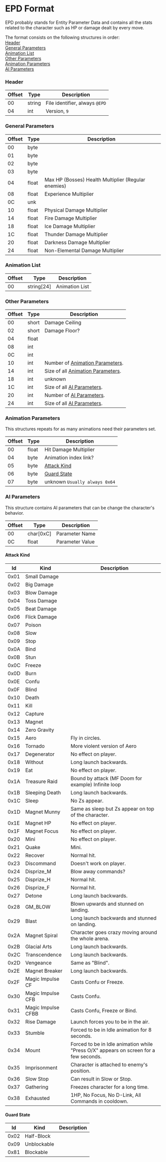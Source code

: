 # EPD Format
EPD probably stands for Entity Parameter Data and contains all the stats related to the character such as HP or damage dealt by every move.

The format consists on the following structures in order:  
[Header](###Header)  
[General Parameters](###General-Parameters)  
[Animation List](###Animation-List)  
[Other Parameters](###Other-Parameters)  
[Animation Parameters](###Animation-Parameters)  
[AI Parameters](###AI-Parameters)  

### Header

| Offset | Type  | Description
|--------|-------|------------
| 00     | string   | File identifier, always `@EPD`
| 04     | int   | Version, `9`

### General Parameters

| Offset | Type  | Description
|--------|-------|------------
| 00     | byte  | 
| 01     | byte  | 
| 02     | byte  | 
| 03     | byte  | 
| 04     | float | Max HP (Bosses) Health Multiplier (Regular enemies)
| 08     | float | Experience Multiplier
| 0C     | unk  | 
| 10     | float  | Physical Damage Multiplier
| 14     | float  | Fire Damage Multiplier
| 18     | float  | Ice Damage Multiplier
| 1C     | float  | Thunder Damage Multiplier
| 20     | float  | Darkness Damage Multiplier
| 24     | float  | Non-Elemental Damage Multiplier

### Animation List

| Offset | Type  | Description
|--------|-------|------------
| 00     | string[24]  | Animation List

### Other Parameters

| Offset | Type  | Description
|--------|-------|------------
| 00     | short  | Damage Ceiling
| 02     | short  | Damage Floor?
| 04     | float  | 
| 08     | int    | 
| 0C     | int    | 
| 10     | int    | Number of [Animation Parameters](###Animation-Parameters).
| 14     | int    | Size of all [Animation Parameters](###Animation-Parameters).
| 18     | int    | unknown
| 1C     | int    | Size of all [AI Parameters](###AI-Parameters).
| 20     | int    | Number of [AI Parameters](###AI-Parameters).
| 24     | int    | Size of all [AI Parameters](###AI-Parameters).

### Animation Parameters

This structures repeats for as many animations need their parameters set.

| Offset | Type  | Description
|--------|-------|------------
| 00     | float  | Hit Damage Multiplier
| 04     | byte  | Animation index link?
| 05     | byte  | [Attack Kind](###Attack-Kind)
| 06     | byte  | [Guard State](###Guard-State)
| 07     | byte  | unknown `Usually always 0x64`

### AI Parameters  

This structure contains AI parameters that can be change the character's behavior.

| Offset | Type  | Description
|--------|-------|------------
| 00     | char[0xC]  | Parameter Name
| 0C     | float  | Parameter Value

#### Attack Kind
| Id | Kind | Description |
|----|-------|-----------|
| 0x01 | Small Damage | 
| 0x02 | Big Damage | 
| 0x03 | Blow Damage | 
| 0x04 | Toss Damage | 
| 0x05 | Beat Damage | 
| 0x06 | Flick Damage | 
| 0x07 | Poison | 
| 0x08 | Slow | 
| 0x09 | Stop | 
| 0x0A | Bind | 
| 0x0B | Stun | 
| 0x0C | Freeze | 
| 0x0D | Burn | 
| 0x0E | Confu | 
| 0x0F | Blind | 
| 0x10 | Death | 
| 0x11 | Kill | 
| 0x12 | Capture | 
| 0x13 | Magnet | 
| 0x14 | Zero Gravity | 
| 0x15 | Aero | Fly in circles.
| 0x16 | Tornado | More violent version of Aero
| 0x17 | Degenerator | No effect on player.
| 0x18 | Without | Long launch backwards.
| 0x19 | Eat | No effect on player.
| 0x1A | Treasure Raid | Bound by attack (MF Doom for example) Infinite loop
| 0x1B | Sleeping Death | Long launch backwards.
| 0x1C | Sleep | No Zs appear.
| 0x1D | Magnet Munny | Same as sleep but Zs appear on top of the character.
| 0x1E | Magnet HP | No effect on player.
| 0x1F | Magnet Focus | No effect on player.
| 0x20 | Mini | No effect on player.
| 0x21 | Quake | Mini.
| 0x22 | Recover | Normal hit.
| 0x23 | Discommand | Doesn't work on player.
| 0x24 | Disprize_M | Blow away commands?
| 0x25 | Disprize_H | Normal hit.
| 0x26 | Disprize_F | Normal hit.
| 0x27 | Detone | Long launch backwards.
| 0x28 | GM_BLOW | Blown upwards and stunned on landing.
| 0x29 | Blast | Long launch backwards and stunned on landing.
| 0x2A | Magnet Spiral | Character goes crazy moving around the whole arena.
| 0x2B | Glacial Arts | Long launch backwards.
| 0x2C | Transcendence | Long launch backwards.
| 0x2D | Vengeance | Same as "Blind".
| 0x2E | Magnet Breaker | Long launch backwards.
| 0x2F | Magic Impulse CF | Casts Confu or Freeze.
| 0x30 | Magic Impulse CFB | Casts Confu.
| 0x31 | Magic Impulse CFBB | Casts Confu, Freeze or Bind.
| 0x32 | Rise Damage | Launch forces you to be in the air.
| 0x33 | Stumble | Forced to be in Idle animation for 8 seconds.
| 0x34 | Mount | Forced to be in Idle animation while "Press O/X" appears on screen for a few seconds.
| 0x35 | Imprisonment | Character is attached to enemy's position.
| 0x36 | Slow Stop | Can result in Slow or Stop.
| 0x37 | Gathering | Freezes character for a long time.
| 0x38 | Exhausted | 1HP, No Focus, No D-Link, All Commands in cooldown.

#### Guard State

| Id | Kind | Description |
|----|-------|-----------|
| 0x02 | Half-Block | 
| 0x09 | Unblockable | 
| 0x81 | Blockable | 
